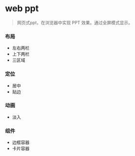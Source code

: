 # web ppt
> 网页式ppt，在浏览器中实现 PPT 效果。通过全屏模式显示。

### 布局

- 左右两栏
- 上下两栏
- 三区域

### 定位

- 居中
- 贴边

### 动画

- 淡入

### 组件

- 边框容器
- 卡片容器
